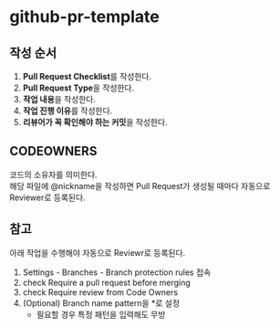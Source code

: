 # github-pr-template

## 작성 순서
1. **Pull Request Checklist**를 작성한다.
2. **Pull Request Type**을 작성한다.
3. **작업 내용**을 작성한다.
4. **작업 진행 이유**를 작성한다.
5. **리뷰어가 꼭 확인해야 하는 커밋**을 작성한다.


## CODEOWNERS
코드의 소유자를 의미한다.  
해당 파일에 @nickname을 작성하면 Pull Request가 생성될 때마다 자동으로 Reviewer로 등록된다.

## 참고
아래 작업을 수행해야 자동으로 Reviewr로 등록된다.

1. Settings - Branches - Branch protection rules 접속  
2. check Require a pull request before merging  
3. check Require review from Code Owners  
4. (Optional) Branch name pattern을 *로 설정
    - 필요할 경우 특정 패턴을 입력해도 무방